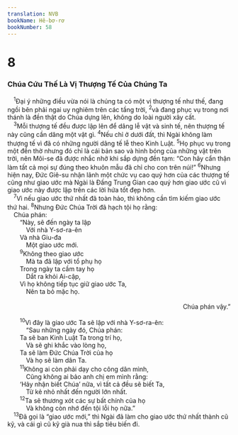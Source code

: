 ```yaml
---
translation: NVB
bookName: Hê-bơ-rơ 
bookNumber: 58
---
```


<div class="title"><h1>8</h1><h3>Chúa Cứu Thế Là Vị Thượng Tế Của Chúng Ta </h3></div>
<span class="verse he_8_1"> <sup>1</sup>Đại ý những điều vừa nói là chúng ta có một vị thượng tế như thế, đang ngồi bên phải ngai uy nghiêm trên các tầng trời, </span>
<span class="verse he_8_2"><sup>2</sup>và đang phục vụ trong nơi thánh là đền thật do Chúa dựng lên, không do loài người xây cất. <br/></span>
<span class="verse he_8_3"> <sup>3</sup>Mỗi thượng tế đều được lập lên để dâng lễ vật và sinh tế, nên thượng tế này cũng cần dâng một vật gì. </span>
<span class="verse he_8_4"><sup>4</sup>Nếu chỉ ở dưới đất, thì Ngài không làm thượng tế vì đã có những người dâng tế lễ theo Kinh Luật. </span>
<span class="verse he_8_5"><sup>5</sup>Họ phục vụ trong một đền thờ nhưng đó chỉ là cái bản sao và hình bóng của những vật trên trời, nên Môi-se đã được nhắc nhở khi sắp dựng đền tạm: “Con hãy cẩn thận làm tất cả mọi sự đúng theo khuôn mẫu đã chỉ cho con trên núi!” </span>
<span class="verse he_8_6"><sup>6</sup>Nhưng hiện nay, Đức Giê-su nhận lãnh một chức vụ cao quý hơn của các thượng tế cũng như giao ước mà Ngài là Đấng Trung Gian cao quý hơn giao ước cũ vì giao ước này được lập trên các lời hứa tốt đẹp hơn. <br/></span>
<span class="verse he_8_7"> <sup>7</sup>Vì nếu giao ước thứ nhất đã toàn hảo, thì không cần tìm kiếm giao ước thứ hai. </span>
<span class="verse he_8_8"><sup>8</sup>Nhưng Đức Chúa Trời đã hạch tội họ rằng: <br/> Chúa phán: <br/>  “Này, sẽ đến ngày ta lập <br/>   Với nhà Y-sơ-ra-ên <br/>  Và nhà Giu-đa <br/>   Một giao ước mới. <br/></span>
<span class="verse he_8_9">  <sup>9</sup>Không theo giao ước <br/>   Mà ta đã lập với tổ phụ họ <br/>  Trong ngày ta cầm tay họ <br/>   Dắt ra khỏi Ai-cập, <br/>  Vì họ không tiếp tục giữ giao ước Ta, <br/>   Nên ta bỏ mặc họ. <br/> <aside style="text-align:right;">Chúa phán vậy.” </aside><br/></span>
<span class="verse he_8_10">  <sup>10</sup>Vì đây là giao ước Ta sẽ lập với nhà Y-sơ-ra-ên: <br/>   “Sau những ngày đó, Chúa phán: <br/>  Ta sẽ ban Kinh Luật Ta trong trí họ, <br/>   Và sẽ ghi khắc vào lòng họ, <br/>  Ta sẽ làm Đức Chúa Trời của họ <br/>   Và họ sẽ làm dân Ta. <br/></span>
<span class="verse he_8_11">  <sup>11</sup>Không ai còn phải dạy cho công dân mình, <br/>   Cũng không ai bảo anh chị em mình rằng: <br/>  ‘Hãy nhận biết Chúa’ nữa, vì tất cả đều sẽ biết Ta, <br/>   Từ kẻ nhỏ nhất đến người lớn nhất. <br/></span>
<span class="verse he_8_12">  <sup>12</sup>Ta sẽ thương xót các sự bất chính của họ <br/>   Và không còn nhớ đến tội lỗi họ nữa.” <br/></span>
<span class="verse he_8_13"> <sup>13</sup>Đã gọi là “giao ước mới,” thì Ngài đã làm cho giao ước thứ nhất thành cũ kỹ, và cái gì cũ kỹ già nua thì sắp tiêu biến đi. <br/></span>
